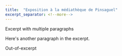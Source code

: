 ```yaml
---
title:  "Exposition à la médiathèque de Pinsaguel"
excerpt_separator: <!--more-->
---
```


Excerpt with multiple paragraphs

Here's another paragraph in the excerpt.
<!--more-->
Out-of-excerpt